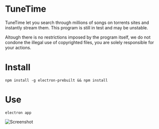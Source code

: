 # TuneTime
TuneTime let you search through millions of songs on torrents sites and instantly stream them.
This program is still in test and may be unstable.

Altough there is no restrictions imposed by the program itself, we do not condone the illegal use of copyrighted files, you are solely responsible for your actions.

# Install
```
npm install -g electron-prebuilt && npm install
```
# Use
```
electron app
```

![Screenshot](http://i.imgur.com/VzJAm1q.png)

